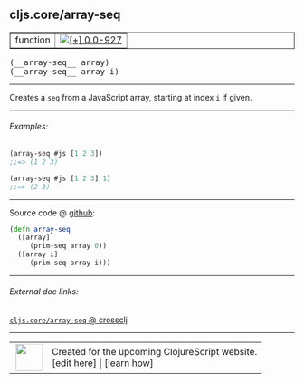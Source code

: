 ## cljs.core/array-seq



 <table border="1">
<tr>
<td>function</td>
<td><a href="https://github.com/cljsinfo/cljs-api-docs/tree/0.0-927"><img valign="middle" alt="[+] 0.0-927" title="Added in 0.0-927" src="https://img.shields.io/badge/+-0.0--927-lightgrey.svg"></a> </td>
</tr>
</table>


 <samp>
(__array-seq__ array)<br>
</samp>
 <samp>
(__array-seq__ array i)<br>
</samp>

---

Creates a `seq` from a JavaScript array, starting at index `i` if given.

---

###### Examples:

```clj
(array-seq #js [1 2 3])
;;=> (1 2 3)

(array-seq #js [1 2 3] 1)
;;=> (2 3)
```

---





Source code @ [github](https://github.com/clojure/clojurescript/blob/r2234/src/cljs/cljs/core.cljs#L741-L745):

```clj
(defn array-seq
  ([array]
     (prim-seq array 0))
  ([array i]
     (prim-seq array i)))
```

<!--
Repo - tag - source tree - lines:

 <pre>
clojurescript @ r2234
└── src
    └── cljs
        └── cljs
            └── <ins>[core.cljs:741-745](https://github.com/clojure/clojurescript/blob/r2234/src/cljs/cljs/core.cljs#L741-L745)</ins>
</pre>

-->

---



###### External doc links:

[`cljs.core/array-seq` @ crossclj](http://crossclj.info/fun/cljs.core.cljs/array-seq.html)<br>

---

 <table>
<tr><td>
<img valign="middle" align="right" width="48px" src="http://i.imgur.com/Hi20huC.png">
</td><td>
Created for the upcoming ClojureScript website.<br>
[edit here] | [learn how]
</td></tr></table>

[edit here]:https://github.com/cljsinfo/cljs-api-docs/blob/master/cljsdoc/cljs.core_array-seq.cljsdoc
[learn how]:https://github.com/cljsinfo/cljs-api-docs/wiki/cljsdoc-files

<!--

This information was too distracting to show to readers, but I'll leave it
commented here since it is helpful to:

- pretty-print the data used to generate this document
- and show how to retrieve that data



The API data for this symbol:

```clj
{:description "Creates a `seq` from a JavaScript array, starting at index `i` if given.",
 :ns "cljs.core",
 :name "array-seq",
 :signature ["[array]" "[array i]"],
 :history [["+" "0.0-927"]],
 :type "function",
 :full-name-encode "cljs.core_array-seq",
 :source {:code "(defn array-seq\n  ([array]\n     (prim-seq array 0))\n  ([array i]\n     (prim-seq array i)))",
          :title "Source code",
          :repo "clojurescript",
          :tag "r2234",
          :filename "src/cljs/cljs/core.cljs",
          :lines [741 745]},
 :examples [{:id "9ef6de",
             :content "```clj\n(array-seq #js [1 2 3])\n;;=> (1 2 3)\n\n(array-seq #js [1 2 3] 1)\n;;=> (2 3)\n```"}],
 :full-name "cljs.core/array-seq"}

```

Retrieve the API data for this symbol:

```clj
;; from Clojure REPL
(require '[clojure.edn :as edn])
(-> (slurp "https://raw.githubusercontent.com/cljsinfo/cljs-api-docs/catalog/cljs-api.edn")
    (edn/read-string)
    (get-in [:symbols "cljs.core/array-seq"]))
```

-->
